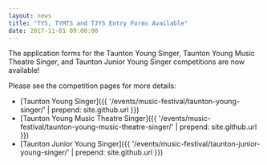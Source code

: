 ```yaml
---
layout: news
title: "TYS, TYMTS and TJYS Entry Forms Available"
date: 2017-11-01 09:00:00
---
```


The application forms for the Taunton Young Singer, Taunton Young Music Theatre Singer, and Taunton Junior Young Singer competitions are now available!

Please see the competition pages for more details:

- [Taunton Young Singer]({{ '/events/music-festival/taunton-young-singer/' | prepend: site.github.url }})
- [Taunton Young Music Theatre Singer]({{ '/events/music-festival/taunton-young-music-theatre-singer/' | prepend: site.github.url }})
- [Taunton Junior Young Singer]({{ '/events/music-festival/taunton-junior-young-singer/' | prepend: site.github.url }})